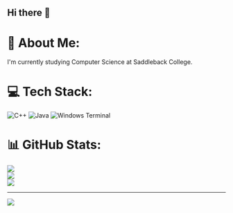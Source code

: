 ## Hi there 👋

<!--
**dcleona/dcleona** is a ✨ _special_ ✨ repository because its `README.md` (this file) appears on your GitHub profile.

Here are some ideas to get you started:

- 🔭 I’m currently working on ...
- 🌱 I’m currently learning ...
- 👯 I’m looking to collaborate on ...
- 🤔 I’m looking for help with ...
- 💬 Ask me about ...
- 📫 How to reach me: ...
- 😄 Pronouns: ...
- ⚡ Fun fact: ...
-->
# 💫 About Me:
I'm currently studying Computer Science at Saddleback College.


# 💻 Tech Stack:
![C++](https://img.shields.io/badge/c++-%2300599C.svg?style=for-the-badge&logo=c%2B%2B&logoColor=white) ![Java](https://img.shields.io/badge/java-%23ED8B00.svg?style=for-the-badge&logo=openjdk&logoColor=white) ![Windows Terminal](https://img.shields.io/badge/Windows%20Terminal-%234D4D4D.svg?style=for-the-badge&logo=windows-terminal&logoColor=white)
# 📊 GitHub Stats:
![](https://github-readme-stats.vercel.app/api?username=dcleona&theme=dark&hide_border=false&include_all_commits=false&count_private=false)<br/>
![](https://nirzak-streak-stats.vercel.app/?user=dcleona&theme=dark&hide_border=false)<br/>
![](https://github-readme-stats.vercel.app/api/top-langs/?username=dcleona&theme=dark&hide_border=false&include_all_commits=false&count_private=false&layout=compact)

---
[![](https://visitcount.itsvg.in/api?id=dcleona&icon=0&color=0)](https://visitcount.itsvg.in)

<!-- Proudly created with GPRM ( https://gprm.itsvg.in ) -->
